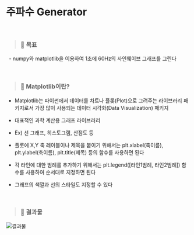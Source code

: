 주파수 Generator
=============
&nbsp;&nbsp; 
>### 📌 **목표**

&nbsp;&nbsp;- numpy와 matplotlib을 이용하여 1초에 60Hz의 사인웨이브 그래프를 그린다 

&nbsp;&nbsp;
>### 📌 **Matplotlib이란?**

- Matplotlib는 파이썬에서 데이터를 차트나 플롯(Plot)으로 그려주는 라이브러리 패키지로서 가장 많이 사용되는 데이터 시각화(Data Visualization) 패키지

- 대표적인 과학 계산용 그래프 라이브러리

- Ex) 선 그래프, 히스토그램, 산점도 등

-	플롯에 X,Y 축 레이블이나 제목을 붙이기 위해서는 plt.xlabel(축이름), plt.ylabel(축이름), plt.title(제목) 등의 함수를 사용하면 된다

-	각 라인에 대한 범례를 추가하기 위해서는 plt.legend([라인1범례, 라인2범례]) 함수를 사용하여 순서대로 지정하면 된다

-	그래프의 색깔과 선의 스타일도 지정할 수 있다

&nbsp;&nbsp;
>### 📌 **결과물**

![결과물](https://user-images.githubusercontent.com/52990642/72200017-854f0880-3487-11ea-8df0-40bd6e8b1095.png)

